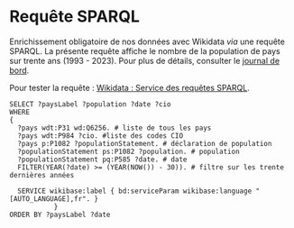 # Requête SPARQL

Enrichissement obligatoire de nos données avec Wikidata _via_ une requête SPARQL. La présente requête affiche le nombre de la population de pays sur trente ans (1993 - 2023). Pour plus de détails, consulter le [journal de bord](Journal-de-bord/Journal-de-bord.pdf).

Pour tester la requête : [Wikidata : Service des requêtes SPARQL](https://query.wikidata.org/).

```sparql
SELECT ?paysLabel ?population ?date ?cio
WHERE 
{
  ?pays wdt:P31 wd:Q6256. # liste de tous les pays 
  ?pays wdt:P984 ?cio. #liste des codes CIO
  ?pays p:P1082 ?populationStatement. # déclaration de population
  ?populationStatement ps:P1082 ?population. # population 
  ?populationStatement pq:P585 ?date. # date
  FILTER(YEAR(?date) >= (YEAR(NOW()) - 30)). # filtre sur les trente dernières années
  
  SERVICE wikibase:label { bd:serviceParam wikibase:language "[AUTO_LANGUAGE],fr". }
           }
ORDER BY ?paysLabel ?date
```
